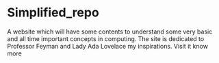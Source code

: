 # Simplified_repo
A website which will have some contents to understand some very basic and all time important concepts in computing. The site is dedicated to Professor Feyman and Lady Ada Lovelace my inspirations. Visit it know more

